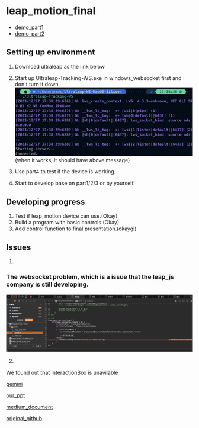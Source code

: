 # leap_motion_final

- [demo_part1](https://youtu.be/rCLMMBPJpgE)
- [demo_part2](https://youtu.be/2XexNBB7koQ)

## Setting up environment
1. Download ultraleap as the link below
2. Start up Ultraleap-Tracking-WS.exe in windows_websocket first and don't turn it down.
![d](windows_websocket/socket_run.png)
(when it works, it should have above message)

3. Use part4 to test if the device is working.
4. Start to develop base on part1/2/3 or by yourself.

## Developing progress
1. Test if leap_motion device can use.(Okay)
2. Build a program with basic controls.(Okay)
3. Add control function to final presentation.(okaygi)

## Issues
1.
### The websocket problem, which is a issue that the leap_js company is still developing.
![c](windows_websocket/尚未解決.png) 

2.
We found out that interactionBox is unavilable


[gemini](https://leap2.ultraleap.com/gemini-downloads/)

[our_ppt](https://www.canva.com/design/DAF2FjIwo4c/ro0M585jEhGs9ekdUYk3eA/edit)

[medium_document](https://medium.com/physiatry/build-a-web-app-to-test-fine-motor-coordination-with-leap-motion-part-3-programming-tutorial-ec1e1333b0d3)

[original_github](https://github.com/gmarzloff/leap-tracer/tree/master)